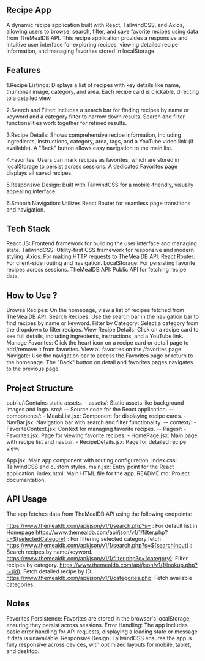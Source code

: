 Recipe App
-----------
  A dynamic recipe application built with React, TailwindCSS, and Axios, allowing users to browse, search, filter, and save favorite recipes using data from TheMealDB API. This recipe application provides a responsive and intuitive user interface for exploring recipes, viewing detailed recipe information, and managing favorites stored in localStorage.

Features
----------
  1.Recipe Listings: Displays a list of recipes with key details like name, thumbnail image, category, and area. Each recipe card is clickable, directing to a detailed view.

  2.Search and Filter: Includes a search bar for finding recipes by name or keyword and a category filter to narrow down results. Search and filter functionalities work together for refined results.

  3.Recipe Details: Shows comprehensive recipe information, including ingredients, instructions, category, area, tags, and a YouTube video link (if available). A "Back" button allows easy navigation to the main list.

  4.Favorites: Users can mark recipes as favorites, which are stored in localStorage to persist across sessions. A dedicated Favorites page displays all saved recipes.

  5.Responsive Design: Built with TailwindCSS for a mobile-friendly, visually appealing interface.

  6.Smooth Navigation: Utilizes React Router for seamless page transitions and navigation.

Tech Stack
----------
React JS: Frontend framework for building the user interface and managing state.
TailwindCSS: Utility-first CSS framework for responsive and modern styling.
Axios: For making HTTP requests to TheMealDB API.
React Router: For client-side routing and navigation.
LocalStorage: For persisting favorite recipes across sessions.
TheMealDB API: Public API for fetching recipe data.

How to Use ?
------------
Browse Recipes: On the homepage, view a list of recipes fetched from TheMealDB API.
Search Recipes: Use the search bar in the navigation bar to find recipes by name or keyword.
Filter by Category: Select a category from the dropdown to filter recipes.
View Recipe Details: Click on a recipe card to see full details, including ingredients, instructions, and a YouTube link.
Manage Favorites: Click the heart icon on a recipe card or detail page to add/remove it from favorites. View all favorites on the /favorites page.
Navigate: Use the navigation bar to access the Favorites page or return to the homepage. The "Back" button on detail and favorites pages navigates to the previous page.

Project Structure
------------------
public/:Contains static assets.
  --assets/: Static assets like background images and logo.
src/:  -- Source code for the React application.
  -- components/:
      - MealsList.jsx: Component for displaying recipe cards.
      - NavBar.jsx: Navigation bar with search and filter functionality.
  -- context/:
      - FavoriteContext.jsx: Context for managing favorite recipes.
  -- Pages/:
      - Favorites.jsx: Page for viewing favorite recipes.
      - HomePage.jsx: Main page with recipe list and navbar.
      - RecipeDetails.jsx: Page for detailed recipe view.
      
App.jsx: Main app component with routing configuration.
index.css: TailwindCSS and custom styles.
main.jsx: Entry point for the React application.
index.html: Main HTML file for the app.
README.md: Project documentation.


API Usage
---------
The app fetches data from TheMealDB API using the following endpoints:

https://www.themealdb.com/api/json/v1/1/search.php?s=  : For default list in Homepage 
https://www.themealdb.com/api/json/v1/1/filter.php?c=${selectedCategory}  : For filtering selected category fetch 
https://www.themealdb.com/api/json/v1/1/search.php?s=${searchInput}   : Search recipes by name/keyword.
https://www.themealdb.com/api/json/v1/1/filter.php?c={category}: Filter recipes by category.
https://www.themealdb.com/api/json/v1/1/lookup.php?i={id}: Fetch detailed recipe by ID.
https://www.themealdb.com/api/json/v1/1/categories.php: Fetch available categories.

Notes
------

Favorites Persistence: Favorites are stored in the browser's localStorage, ensuring they persist across sessions.
Error Handling: The app includes basic error handling for API requests, displaying a loading state or message if data is unavailable.
Responsive Design: TailwindCSS ensures the app is fully responsive across devices, with optimized layouts for mobile, tablet, and desktop.
